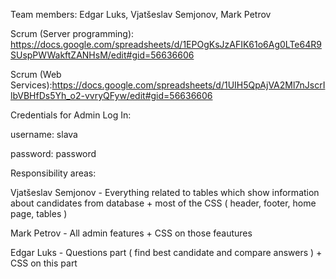 Team members: Edgar Luks, Vjatšeslav Semjonov, Mark Petrov

Scrum (Server programming): https://docs.google.com/spreadsheets/d/1EPOgKsJzAFIK61o6Ag0LTe64R9SUspPWWakftZANHsM/edit#gid=56636606

Scrum (Web Services):https://docs.google.com/spreadsheets/d/1UIH5QpAjVA2Ml7nJscrIlbVBHfDs5Yh_o2-vvryQFyw/edit#gid=56636606

Credentials for Admin Log In:

username: slava

password: password

Responsibility areas:

Vjatšeslav Semjonov - Everything related to tables which show information about candidates from database + most of the CSS ( header, footer, home page, tables )

Mark Petrov - All admin features + CSS on those feautures

Edgar Luks - Questions part ( find best candidate and compare answers ) + CSS on this part
